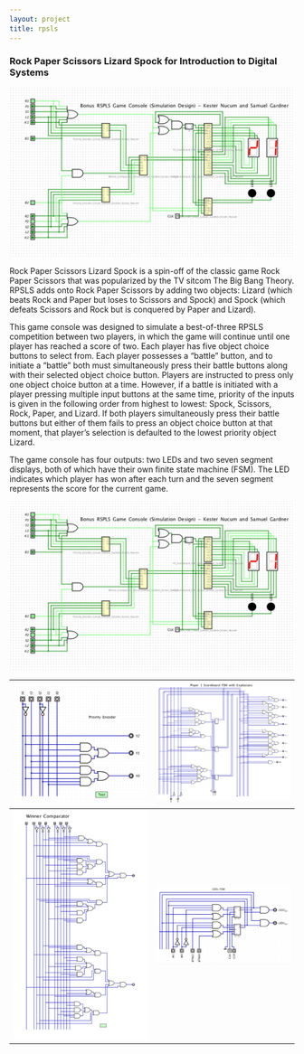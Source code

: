 ```yaml
---
layout: project
title: rpsls
---
```


### Rock Paper Scissors Lizard Spock for Introduction to Digital Systems

![](./../images/RSPLS/rspls.jpg)

Rock Paper Scissors Lizard Spock is a spin-off of the classic game Rock Paper Scissors that was popularized by the TV sitcom The Big Bang Theory. RPSLS adds onto Rock Paper Scissors by adding two objects: Lizard (which beats Rock and Paper but loses to Scissors and Spock) and Spock (which defeats Scissors and Rock but is conquered by Paper and Lizard).

This game console was designed to simulate a best-of-three RPSLS competition between two players, in which the game will continue until one player has reached a score of two. Each player has five object choice buttons to select from. Each player possesses a “battle” button, and to initiate a “battle” both must simultaneously press their battle buttons along with their selected object choice button. Players are instructed to press only one object choice button at a time. However, if a battle is initiated with a player pressing multiple input buttons at the same time, priority of the inputs is given in the following order from highest to lowest: Spock, Scissors, Rock, Paper, and Lizard. If both players simultaneously press their battle buttons but either of them fails to press an object choice button at that moment, that player’s selection is defaulted to the lowest priority object Lizard.

The game console has four outputs: two LEDs and two seven segment displays, both of which have their own finite state machine (FSM). The LED indicates which player has won after each turn and the seven segment represents the score for the current game.

![](./../images/RSPLS/rspls.jpg)

![](./../images/RSPLS/priorityencoder.png) | ![](./../images/RSPLS/scoreboardfsm.png)                              
:-----------------------------------------:|:-----------------------------------------:
![](./../images/RSPLS/wincomp.png)         |  ![](./../images/RSPLS/LEDfsm.png)
